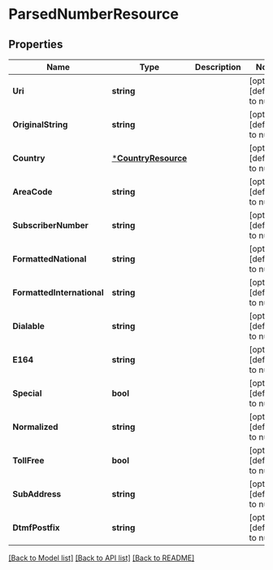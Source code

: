 # ParsedNumberResource

## Properties
Name | Type | Description | Notes
------------ | ------------- | ------------- | -------------
**Uri** | **string** |  | [optional] [default to null]
**OriginalString** | **string** |  | [optional] [default to null]
**Country** | [***CountryResource**](CountryResource.md) |  | [optional] [default to null]
**AreaCode** | **string** |  | [optional] [default to null]
**SubscriberNumber** | **string** |  | [optional] [default to null]
**FormattedNational** | **string** |  | [optional] [default to null]
**FormattedInternational** | **string** |  | [optional] [default to null]
**Dialable** | **string** |  | [optional] [default to null]
**E164** | **string** |  | [optional] [default to null]
**Special** | **bool** |  | [optional] [default to null]
**Normalized** | **string** |  | [optional] [default to null]
**TollFree** | **bool** |  | [optional] [default to null]
**SubAddress** | **string** |  | [optional] [default to null]
**DtmfPostfix** | **string** |  | [optional] [default to null]

[[Back to Model list]](../README.md#documentation-for-models) [[Back to API list]](../README.md#documentation-for-api-endpoints) [[Back to README]](../README.md)


